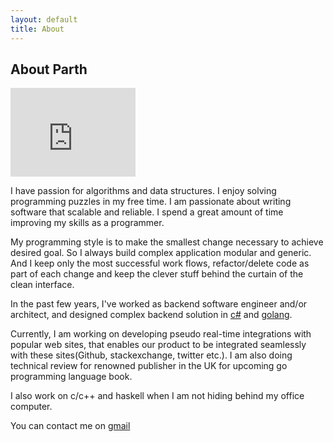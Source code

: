 ```yaml
---
layout: default
title: About
---
```

## About Parth
<iframe src="https://githubbadge.appspot.com/parthdesai?s=1&a=0" style="border: 0;height: 142px;width: 200px;overflow: hidden;" frameBorder="0"></iframe>

I have passion for algorithms and data structures.  I enjoy solving programming puzzles in my free time. I am passionate about writing software that scalable and reliable.  I spend a great amount of time improving my skills as a programmer. 

My programming style is to make the smallest change necessary to achieve desired goal. So I always build complex application modular and generic. And I keep only the most successful work flows, refactor/delete code as part of each change and keep the clever stuff behind the curtain of the clean interface.

In the past few years, I've worked as backend software engineer and/or architect, and designed complex backend solution in [c#](https://github.com/parthdesai/sso) and [golang](https://github.com/bulletind/khabar). 

Currently, I am working on developing pseudo real-time integrations with popular web sites, that enables our product to be integrated seamlessly with these sites(Github, stackexchange, twitter etc.). I am also doing technical review for renowned publisher in the UK for upcoming go programming language book.

I also work on c/c++ and haskell when I am not hiding behind my office computer.

You can contact me on [gmail](mailto:desaiparth08@gmail.com)
